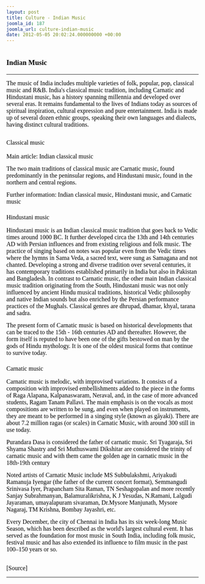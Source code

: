 ```yaml
---
layout: post
title: Culture - Indian Music
joomla_id: 187
joomla_url: culture-indian-music
date: 2012-05-05 20:02:24.000000000 +00:00
---
```

<h1 style="line-height: normal;"><strong><span style="font-size: 14pt; font-family: 'Verdana','sans-serif'; color: windowtext;">Indian Music</span></strong></h1>
<hr />
<p><span style="font-family: verdana,geneva; font-size: 12pt; color: #000000;">The music of India includes multiple varieties of <span style="color: #000000; text-decoration: none;">folk</span>, <span style="color: #000000; text-decoration: none;">popular</span>, <span style="color: #000000; text-decoration: none;">pop</span>, <span style="color: #000000; text-decoration: none;">classical music</span> and <span style="color: #000000; text-decoration: none;">R&amp;B</span>. <span style="color: #000000; text-decoration: none;">India</span>'s classical <span style="color: #000000; text-decoration: none;">music</span> tradition, including <span style="color: #000000; text-decoration: none;">Carnatic</span> and <span style="color: #000000; text-decoration: none;">Hindustani music</span>, has a history spanning millennia and developed over several eras. It remains fundamental to the lives of Indians today as sources of spiritual inspiration, cultural expression and pure entertainment. India is made up of several dozen <span style="color: #000000; text-decoration: none;">ethnic groups</span>, speaking their own <span style="color: #000000; text-decoration: none;">languages</span> and <span style="color: #000000; text-decoration: none;">dialects</span>, having distinct cultural traditions.</span></p>
<h2 style="line-height: normal;"><span style="font-family: verdana,geneva; font-size: 12pt; color: #000000;"><span class="mw-headline"><span style="font-weight: normal;">Classical music</span></span><span style="font-weight: normal;"></span></span></h2>
<p style="line-height: normal;"><span style="font-size: 12pt; font-family: verdana,geneva; color: #000000;">Main article: <span style="color: #000000; text-decoration: none;">Indian classical music</span></span></p>
<p><span style="font-family: verdana,geneva; font-size: 12pt; color: #000000;">The two main traditions of classical music are Carnatic music, found predominantly in the peninsular regions, and Hindustani music, found in the northern and central regions.</span></p>
<p style="line-height: normal;"><span style="font-size: 12pt; font-family: verdana,geneva; color: #000000;">Further information: <span style="color: #000000; text-decoration: none;">Indian classical music</span>,&nbsp;<span style="color: #000000; text-decoration: none;">Hindustani music</span>,&nbsp;and&nbsp;<span style="color: #000000; text-decoration: none;">Carnatic music</span></span></p>
<h3><span style="font-family: verdana,geneva; font-size: 12pt; color: #000000;"><span class="mw-headline"><span style="font-weight: normal;">Hindustani music</span></span><span style="font-weight: normal;"></span></span></h3>
<p><span style="font-family: verdana,geneva; font-size: 12pt; color: #000000;">Hindustani music is an Indian classical music tradition that goes back to <span style="color: #000000; text-decoration: none;">Vedic times</span> around 1000 BC. It further developed circa the 13th and 14th centuries AD with Persian influences and from existing religious and folk music. The practice of singing based on notes was popular even from the Vedic times where the hymns in Sama Veda, a sacred text, were sung as Samagana and not chanted. Developing a strong and diverse tradition over several centuries, it has contemporary traditions established primarily in India but also in Pakistan and Bangladesh. In contrast to Carnatic music, the other main Indian classical music tradition originating from the South, Hindustani music was not only influenced by ancient Hindu musical traditions, historical <span style="color: #000000; text-decoration: none;">Vedic philosophy</span> and native Indian sounds but also enriched by the <span style="color: #000000; text-decoration: none;">Persian</span> performance practices of the <span style="color: #000000; text-decoration: none;">Mughals</span>. Classical genres are <span style="color: #000000; text-decoration: none;">dhrupad</span>, dhamar, <span style="color: #000000; text-decoration: none;">khyal</span>, tarana and sadra.</span></p>
<p><span style="font-family: verdana,geneva; font-size: 12pt; color: #000000;">The present form of Carnatic music is based on historical developments that can be traced to the 15th - 16th centuries AD and thereafter. However, the form itself is reputed to have been one of the gifts bestowed on man by the gods of Hindu mythology. It is one of the oldest musical forms that continue to survive today.</span></p>
<h3><span style="font-family: verdana,geneva; font-size: 12pt; color: #000000;"><span class="mw-headline"><span style="font-weight: normal;">Carnatic music</span></span><span style="font-weight: normal;"></span></span></h3>
<p><span style="font-family: verdana,geneva; font-size: 12pt; color: #000000;">Carnatic music is <span style="color: #000000; text-decoration: none;">melodic</span>, with improvised variations. It consists of a composition with improvised embellishments added to the piece in the forms of <span style="color: #000000; text-decoration: none;">Raga Alapana</span>, <span style="color: #000000; text-decoration: none;">Kalpanaswaram</span>, <span style="color: #000000; text-decoration: none;">Neraval</span>, and, in the case of more advanced students, <span style="color: #000000; text-decoration: none;">Ragam Tanam Pallavi</span>. The main emphasis is on the vocals as most compositions are written to be sung, and even when played on instruments, they are meant to be performed in a singing style (known as gāyaki). There are about 7.2 million ragas (or scales) in Carnatic Music, with around 300 still in use today.</span></p>
<p><span style="font-family: verdana,geneva; font-size: 12pt; color: #000000;"><span style="color: #000000; text-decoration: none;">Purandara Dasa</span> is considered the father of carnatic music. Sri <span style="color: #000000; text-decoration: none;">Tyagaraja</span>, Sri <span style="color: #000000; text-decoration: none;">Shyama Shastry</span> and Sri <span style="color: #000000; text-decoration: none;">Muthuswami Dikshitar</span> are considered the trinity of carnatic music and with them came the golden age in carnatic music in the 18th-19th century</span></p>
<p><span style="font-family: verdana,geneva; font-size: 12pt; color: #000000;">Noted artists of Carnatic Music include <span style="color: #000000; text-decoration: none;">MS Subbulakshmi</span>, <span style="color: #000000; text-decoration: none;">Ariyakudi Ramanuja Iyengar</span> (the father of the current concert format), <span style="color: #000000; text-decoration: none;">Semmangudi Srinivasa Iyer</span>, Prapancham Sita Raman, <span style="color: #000000; text-decoration: none;">TN Seshagopalan</span> and more recently <span style="color: #000000; text-decoration: none;">Sanjay Subrahmanyan</span>, <span style="color: #000000; text-decoration: none;">Balamuralikrishna</span>, <span style="color: #000000; text-decoration: none;">K J Yesudas</span>, <span style="color: #000000; text-decoration: none;">N.Ramani</span>, <span style="color: #000000; text-decoration: none;">Lalgudi Jayaraman</span>, <span style="color: #000000; text-decoration: none;">umayalapuram sivaraman</span>, <span style="color: #000000; text-decoration: none;">Dr.Mysore Manjunath</span>, <span style="color: #000000; text-decoration: none;">Mysore Nagaraj</span>, <span style="color: #000000; text-decoration: none;">TM Krishna</span>, <span style="color: #000000; text-decoration: none;">Bombay Jayashri</span>, etc.</span></p>
<p><span style="font-family: verdana,geneva; font-size: 12pt; color: #000000;">Every December, the city of Chennai in India has its six week-long <span style="color: #000000; text-decoration: none;">Music Season</span>, which has been described as the world's largest cultural event. It has served as the foundation for most music in South India, including folk music, festival music and has also extended its influence to film music in the past 100–150 years or so.</span></p>
<p>&nbsp;<br /><span style="font-family: trebuchet ms,geneva; font-size: 12pt; color: #808080;"><span style="color: #000000;">[Source]</span><br /></span></p>
<hr />
<p>&nbsp;</p>
